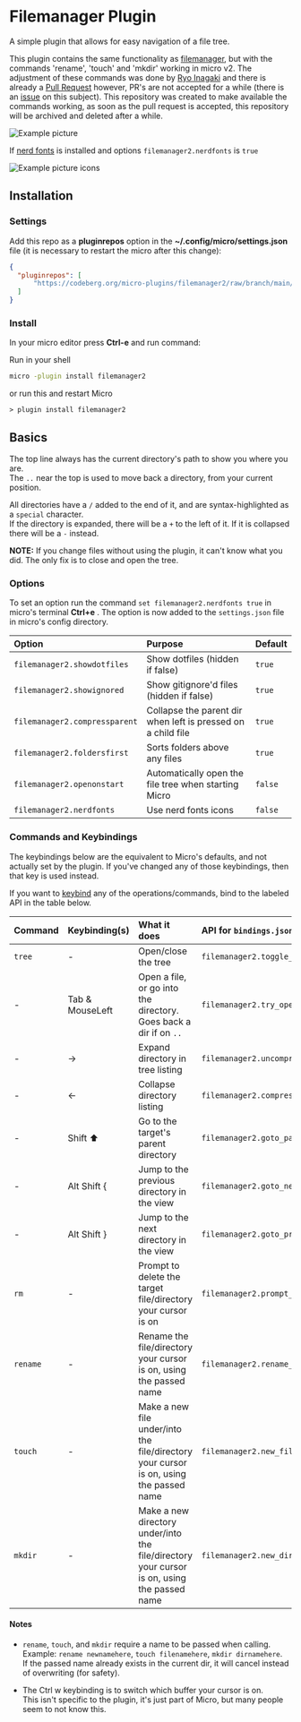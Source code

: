 # Filemanager Plugin

A simple plugin that allows for easy navigation of a file tree.

This plugin contains the same functionality as [filemanager](https://github.com/micro-editor/updated-plugins/tree/master/filemanager-plugin), but with the commands 'rename', 'touch' and 'mkdir' working in micro v2. The adjustment of these commands was done by [Ryo Inagaki](https://github.com/ryo-inagaki/) and there is already a [Pull Request](https://github.com/micro-editor/updated-plugins/pull/10) however, PR's are not accepted for a while (there is an [issue](https://github.com/micro-editor/plugin-channel/issues/74) on this subject). This repository was created to make available the commands working, as soon as the pull request is accepted, this repository will be archived and deleted after a while.

![Example picture](./assets/example.jpg?raw=true "Example")

If [nerd fonts](https://www.nerdfonts.com) is installed and options `filemanager2.nerdfonts` is `true`

![Example picture icons](./assets/example_icons.png?raw=true "Example")

## Installation

### Settings
Add this repo as a **pluginrepos** option in the **~/.config/micro/settings.json** file (it is necessary to restart the micro after this change):
```json
{
  "pluginrepos": [
      "https://codeberg.org/micro-plugins/filemanager2/raw/branch/main/repo.json"
  ]
}
```

### Install
In your micro editor press **Ctrl-e** and run command:

Run in your shell
```sh
micro -plugin install filemanager2
```
or run this and restart Micro
```
> plugin install filemanager2
```

## Basics

The top line always has the current directory's path to show you where you are.\
The `..` near the top is used to move back a directory, from your current position.

All directories have a `/` added to the end of it, and are syntax-highlighted as a `special` character.\
If the directory is expanded, there will be a `+` to the left of it. If it is collapsed there will be a `-` instead.

**NOTE:** If you change files without using the plugin, it can't know what you did. The only fix is to close and open the tree.

### Options

To set an option run the command `set filemanager2.nerdfonts true` in micro's terminal **Ctrl+e** .
The option is now added to the `settings.json`  file in micro's config directory.

| Option                       | Purpose                                                      | Default |
| :--------------------------- | :----------------------------------------------------------- | :------ |
| `filemanager2.showdotfiles`   | Show dotfiles (hidden if false)                              | `true`  |
| `filemanager2.showignored`    | Show gitignore'd files (hidden if false)                     | `true`  |
| `filemanager2.compressparent` | Collapse the parent dir when left is pressed on a child file | `true`  |
| `filemanager2.foldersfirst`   | Sorts folders above any files                                | `true`  |
| `filemanager2.openonstart`    | Automatically open the file tree when starting Micro         | `false` |
| `filemanager2.nerdfonts`      | Use nerd fonts icons                                         | `false` |

### Commands and Keybindings

The keybindings below are the equivalent to Micro's defaults, and not actually set by the plugin. If you've changed any of those keybindings, then that key is used instead.

If you want to [keybind](https://github.com/zyedidia/micro/blob/master/runtime/help/keybindings.md#rebinding-keys) any of the operations/commands, bind to the labeled API in the table below.

| Command  | Keybinding(s)              | What it does                                                                                | API for `bindings.json`               |
| :------- | :------------------------- | :------------------------------------------------------------------------------------------ | :------------------------------------ |
| `tree`   | -                          | Open/close the tree                                                                         | `filemanager2.toggle_tree`             |
| -        | Tab & MouseLeft 						| Open a file, or go into the directory. Goes back a dir if on `..`                           | `filemanager2.try_open_at_cursor`    	 |
| -        | →               						| Expand directory in tree listing                                                            | `filemanager2.uncompress_at_cursor`    |
| -        | ←               						| Collapse directory listing                                                                  | `filemanager2.compress_at_cursor`      |
| -        | Shift ⬆         						| Go to the target's parent directory                                                         | `filemanager2.goto_parent_dir`         |
| -        | Alt Shift {     						| Jump to the previous directory in the view                                                  | `filemanager2.goto_next_dir`           |
| -        | Alt Shift }     						| Jump to the next directory in the view                                                      | `filemanager2.goto_prev_dir`           |
| `rm`     | -                          | Prompt to delete the target file/directory your cursor is on                                | `filemanager2.prompt_delete_at_cursor` |
| `rename` | -                          | Rename the file/directory your cursor is on, using the passed name                          | `filemanager2.rename_at_cursor`        |
| `touch`  | -                          | Make a new file under/into the file/directory your cursor is on, using the passed name      | `filemanager2.new_file`                |
| `mkdir`  | -                          | Make a new directory under/into the file/directory your cursor is on, using the passed name | `filemanager2.new_dir`                 |

#### Notes

- `rename`, `touch`, and `mkdir` require a name to be passed when calling.\
  Example: `rename newnamehere`, `touch filenamehere`, `mkdir dirnamehere`.\
  If the passed name already exists in the current dir, it will cancel instead of overwriting (for safety).

- The Ctrl w keybinding is to switch which buffer your cursor is on.\
  This isn't specific to the plugin, it's just part of Micro, but many people seem to not know this.
